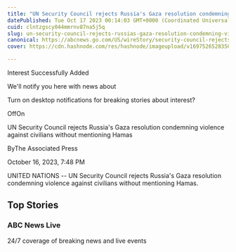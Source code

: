```yaml
---
title: "UN Security Council rejects Russia's Gaza resolution condemning violence against civilians without mentioning Hamas"
datePublished: Tue Oct 17 2023 00:14:03 GMT+0000 (Coordinated Universal Time)
cuid: clntzgscy044mmrnv87na5j5q
slug: un-security-council-rejects-russias-gaza-resolution-condemning-violence-against-civilians-without-mentioning-hamas-1
canonical: https://abcnews.go.com/US/wireStory/security-council-rejects-russias-gaza-resolution-condemning-violence-104027142
cover: https://cdn.hashnode.com/res/hashnode/imageupload/v1697526528350/e479d8ca-b913-44c0-ab70-a1593a6fdc91.jpeg

---
```


Interest Successfully Added

We'll notify you here with news about

Turn on desktop notifications for breaking stories about interest?

OffOn

UN Security Council rejects Russia's Gaza resolution condemning violence against civilians without mentioning Hamas

ByThe Associated Press

October 16, 2023, 7:48 PM

UNITED NATIONS -- UN Security Council rejects Russia's Gaza resolution condemning violence against civilians without mentioning Hamas.

Top Stories
-----------

### ABC News Live

24/7 coverage of breaking news and live events